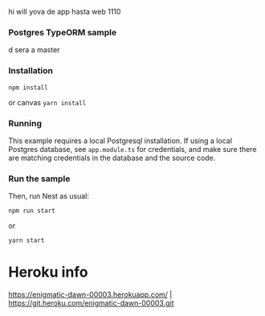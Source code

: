 hi will yova
de app hasta web 1110

### Postgres TypeORM sample
d sera a master
### Installation


`npm install`

or 
canvas
`yarn install`

### Running

This example requires a local Postgresql installation.  If using a local Postgres database, see `app.module.ts` for credentials, and make sure there are matching credentials in the database and the source code.


### Run the sample

Then, run Nest as usual:

`npm run start`

or 

`yarn start`

# Heroku info
https://enigmatic-dawn-00003.herokuapp.com/ | https://git.heroku.com/enigmatic-dawn-00003.git

